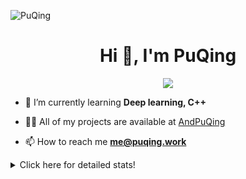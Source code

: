 ![PuQing](https://user-images.githubusercontent.com/27223114/171565019-9a56fae6-b08b-421f-99db-7e830da42371.png)

<h1 align="center">Hi 👋, I'm PuQing</h1>

<p align="center">
  <img src="https://github-widgetbox.vercel.app/api/profile?username=AndPuQing&data=followers,repositories,stars,commits"/>
</p>

- 🌱 I’m currently learning **Deep learning, C++**

- 👨‍💻 All of my projects are available at [AndPuQing](https://github.com/AndPuQing)

- 📫 How to reach me **me@puqing.work**

<details>
<summary>Click here for detailed stats!</summary>

<!--START_SECTION:waka-->
**I'm a Night 🦉** 

```text
🌞 Morning    42 commits     ██░░░░░░░░░░░░░░░░░░░░░░░   11.17% 
🌆 Daytime    127 commits    ████████░░░░░░░░░░░░░░░░░   33.78% 
🌃 Evening    111 commits    ███████░░░░░░░░░░░░░░░░░░   29.52% 
🌙 Night      96 commits     ██████░░░░░░░░░░░░░░░░░░░   25.53%

```


📊 **This Week I Spent My Time On** 

```text
💬 Programming Languages: 
Other                    21 mins             ██████░░░░░░░░░░░░░░░░░░░   26.08% 
Python                   18 mins             █████░░░░░░░░░░░░░░░░░░░░   22.22% 
C++                      16 mins             █████░░░░░░░░░░░░░░░░░░░░   20.67% 
Jupyter Notebook         13 mins             ████░░░░░░░░░░░░░░░░░░░░░   16.74% 
XML                      6 mins              ██░░░░░░░░░░░░░░░░░░░░░░░   7.75%

🔥 Editors: 
VS Code                  1 hr 21 mins        █████████████████████████   100.0%

💻 Operating System: 
Mac                      1 hr 3 mins         ███████████████████░░░░░░   77.67% 
Windows                  18 mins             █████░░░░░░░░░░░░░░░░░░░░   22.33%

```


<!--END_SECTION:waka-->
</details>
